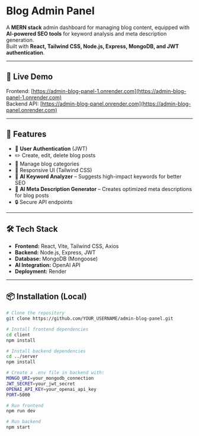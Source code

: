 # Blog Admin Panel

A **MERN stack** admin dashboard for managing blog content, equipped with **AI-powered SEO tools** for keyword analysis and meta description generation.  
Built with **React, Tailwind CSS, Node.js, Express, MongoDB, and JWT authentication**.

---

## 🚀 Live Demo
Frontend: [https://admin-blog-panel-1.onrender.com](https://admin-blog-panel-1.onrender.com)  
Backend API: [https://admin-blog-panel.onrender.com](https://admin-blog-panel.onrender.com)  


---

## 📌 Features
- 🔐 **User Authentication** (JWT)
- ✏️ Create, edit, delete blog posts
- 📂 Manage blog categories
- 📱 Responsive UI (Tailwind CSS)
- 🤖 **AI Keyword Analyzer** – Suggests high-impact keywords for better SEO
- 📝 **AI Meta Description Generator** – Creates optimized meta descriptions for blog posts
- 🔒 Secure API endpoints

---

## 🛠 Tech Stack
- **Frontend:** React, Vite, Tailwind CSS, Axios
- **Backend:** Node.js, Express, JWT
- **Database:** MongoDB (Mongoose)
- **AI Integration:** OpenAI API
- **Deployment:** Render

---

## 📦 Installation (Local)
```bash
# Clone the repository
git clone https://github.com/YOUR_USERNAME/admin-blog-panel.git

# Install frontend dependencies
cd client
npm install

# Install backend dependencies
cd ../server
npm install

# Create a .env file in backend with:
MONGO_URI=your_mongodb_connection
JWT_SECRET=your_jwt_secret
OPENAI_API_KEY=your_openai_api_key
PORT=5000

# Run frontend
npm run dev

# Run backend
npm start

